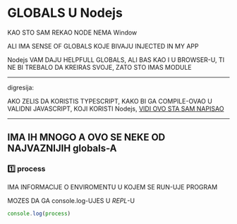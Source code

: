 # GLOBALS U Nodejs

KAO STO SAM REKAO NODE NEMA Window

ALI IMA SENSE OF GLOBALS KOJE BIVAJU INJECTED IN MY APP

Nodejs VAM DAJU HELPFULL GLOBALS, ALI BAS KAO I U BROWSER-U, TI NE BI TREBALO DA KREIRAS SVOJE, ZATO STO IMAS MODULE

******

digresija:

AKO ZELIS DA KORISTIS TYPESCRIPT, KAKO BI GA COMPILE-OVAO U VALIDNI JAVASCRIPT, KOJI KORISTI Nodejs, [VIDI OVO STA SAM NAPISAO](https://github.com/Rade58/apis_trying_out_and_practicing/blob/master/Node.js/DODATNE%20VAZNE%20STVARI/TYPESCRIPT.md#imam-jedan-concern-a-to-je-kako-koristiti-globals-nodejs-ov-globals-u-typescript-code-u-question)

******

## IMA IH MNOGO A OVO SE NEKE OD NAJVAZNIJIH globals-A

### :one: process

IMA INFORMACIJE O ENVIROMENTU U KOJEM SE RUN-UJE PROGRAM

MOZES DA GA console.log-UJES U *REPL*-U

```typescript
console.log(process)
```
